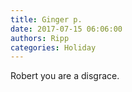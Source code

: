 ```yaml
---
title: Ginger p.
date: 2017-07-15 06:06:00
authors: Ripp
categories: Holiday
---
```


 Robert you are a disgrace.
